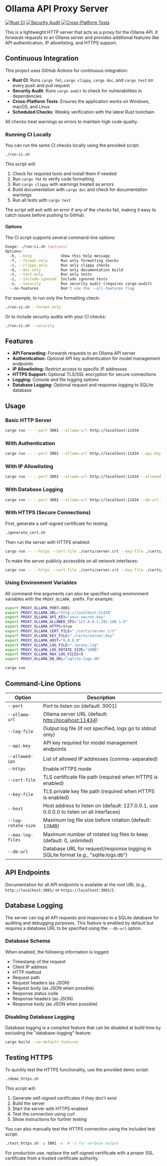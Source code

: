 # Ollama API Proxy Server

[![Rust CI](https://github.com/yourusername/ollama-proxy/actions/workflows/rust-ci.yml/badge.svg)](https://github.com/yourusername/ollama-proxy/actions/workflows/rust-ci.yml)
[![Security Audit](https://github.com/yourusername/ollama-proxy/actions/workflows/security-audit.yml/badge.svg)](https://github.com/yourusername/ollama-proxy/actions/workflows/security-audit.yml)
[![Cross-Platform Tests](https://github.com/yourusername/ollama-proxy/actions/workflows/cross-platform.yml/badge.svg)](https://github.com/yourusername/ollama-proxy/actions/workflows/cross-platform.yml)

This is a lightweight HTTP server that acts as a proxy for the Ollama API. It forwards requests to an Ollama server and provides additional features like API authentication, IP allowlisting, and HTTPS support.

## Continuous Integration

This project uses GitHub Actions for continuous integration:

- **Rust CI**: Runs `cargo fmt`, `cargo clippy`, `cargo doc`, and `cargo test` on every push and pull request
- **Security Audit**: Runs `cargo audit` to check for vulnerabilities in dependencies
- **Cross-Platform Tests**: Ensures the application works on Windows, macOS, and Linux
- **Scheduled Checks**: Weekly verification with the latest Rust toolchain

All checks treat warnings as errors to maintain high code quality.

### Running CI Locally

You can run the same CI checks locally using the provided script:

```bash
./run-ci.sh
```

This script will:

1. Check for required tools and install them if needed
2. Run `cargo fmt` to verify code formatting
3. Run `cargo clippy` with warnings treated as errors
4. Build documentation with `cargo doc` and check for documentation warnings
5. Run all tests with `cargo test`

The script will exit with an error if any of the checks fail, making it easy to catch issues before pushing to GitHub.

#### Options

The CI script supports several command-line options:

```bash
Usage: ./run-ci.sh [options]
Options:
  -h, --help             Show this help message
  -f, --format-only      Run only formatting checks
  -c, --clippy-only      Run only clippy checks
  -d, --doc-only         Run only documentation build
  -t, --test-only        Run only tests
  -i, --include-ignored  Include ignored tests
  -s, --security         Run security audit (requires cargo-audit)
  --no-features          Don't use the --all-features flag
```

For example, to run only the formatting check:

```bash
./run-ci.sh --format-only
```

Or to include security audits with your CI checks:

```bash
./run-ci.sh --security
```

## Features

- **API Forwarding:** Forwards requests to an Ollama API server
- **Authentication:** Optional API key authentication for model management endpoints
- **IP Allowlisting:** Restrict access to specific IP addresses
- **HTTPS Support:** Optional TLS/SSL encryption for secure connections
- **Logging:** Console and file logging options
- **Database Logging:** Optional request and response logging to SQLite database

## Usage

### Basic HTTP Server

```bash
cargo run -- --port 3001 --ollama-url http://localhost:11434
```

### With Authentication

```bash
cargo run -- --port 3001 --ollama-url http://localhost:11434 --api-key YOUR_SECRET_KEY
```

### With IP Allowlisting

```bash
cargo run -- --port 3001 --ollama-url http://localhost:11434 --allowed-ips "127.0.0.1,192.168.1.5"
```

### With Database Logging

```bash
cargo run -- --port 3001 --ollama-url http://localhost:11434 --db-url "sqlite:logs.db"
```

### With HTTPS (Secure Connections)

First, generate a self-signed certificate for testing:

```bash
./generate_cert.sh
```

Then run the server with HTTPS enabled:

```bash
cargo run -- --https --cert-file ./certs/server.crt --key-file ./certs/server.key
```

To make the server publicly accessible on all network interfaces:

```bash
cargo run -- --https --cert-file ./certs/server.crt --key-file ./certs/server.key --host 0.0.0.0
```

### Using Environment Variables

All command-line arguments can also be specified using environment variables with the `PROXY_OLLAMA_` prefix. For example:

```bash
export PROXY_OLLAMA_PORT=3001
export PROXY_OLLAMA_URL="http://localhost:11434"
export PROXY_OLLAMA_API_KEY="your-secret-key"
export PROXY_OLLAMA_ALLOWED_IPS="127.0.0.1,192.168.1.5"
export PROXY_OLLAMA_HTTPS=true
export PROXY_OLLAMA_CERT_FILE="./certs/server.crt"
export PROXY_OLLAMA_KEY_FILE="./certs/server.key"
export PROXY_OLLAMA_HOST="0.0.0.0"
export PROXY_OLLAMA_LOG_FILE="./proxy.log"
export PROXY_OLLAMA_LOG_ROTATE_SIZE="10MB"
export PROXY_OLLAMA_MAX_LOG_FILES=5
export PROXY_OLLAMA_DB_URL="sqlite:logs.db"

cargo run
```

## Command-Line Options

| Option | Description |
|--------|-------------|
| `--port` | Port to listen on (default: 3001) |
| `--ollama-url` | Ollama server URL (default: <http://localhost:11434>) |
| `--log-file` | Output log file (if not specified, logs go to stdout only) |
| `--api-key` | API key required for model management endpoints |
| `--allowed-ips` | List of allowed IP addresses (comma-separated) |
| `--https` | Enable HTTPS mode |
| `--cert-file` | TLS certificate file path (required when HTTPS is enabled) |
| `--key-file` | TLS private key file path (required when HTTPS is enabled) |
| `--host` | Host address to listen on (default: 127.0.0.1, use 0.0.0.0 to listen on all interfaces) |
| `--log-rotate-size` | Maximum log file size before rotation (default: 10MB) |
| `--max-log-files` | Maximum number of rotated log files to keep (default: 0, unlimited) |
| `--db-url` | Database URL for request/response logging in SQLite format (e.g., "sqlite:logs.db") |

## API Endpoints

Documentation for all API endpoints is available at the root URL (e.g., `http://localhost:3001/` or `https://localhost:3001/`).

## Database Logging

The server can log all API requests and responses to a SQLite database for auditing and debugging purposes. This feature is enabled by default but requires a database URL to be specified using the `--db-url` option.

### Database Schema

When enabled, the following information is logged:

- Timestamp of the request
- Client IP address
- HTTP method
- Request path
- Request headers (as JSON)
- Request body (as JSON when possible)
- Response status code
- Response headers (as JSON)
- Response body (as JSON when possible)

### Disabling Database Logging

Database logging is a compiled feature that can be disabled at build time by excluding the "database-logging" feature:

```bash
cargo build --no-default-features
```

## Testing HTTPS

To quickly test the HTTPS functionality, use the provided demo script:

```bash
./demo_https.sh
```

This script will:

1. Generate self-signed certificates if they don't exist
2. Build the server
3. Start the server with HTTPS enabled
4. Test the connection using curl
5. Show instructions for further testing

You can also manually test the HTTPS connection using the included test script:

```bash
./test_https.sh -p 3001 -v  # -v for verbose output
```

For production use, replace the self-signed certificate with a proper SSL certificate from a trusted certificate authority.
